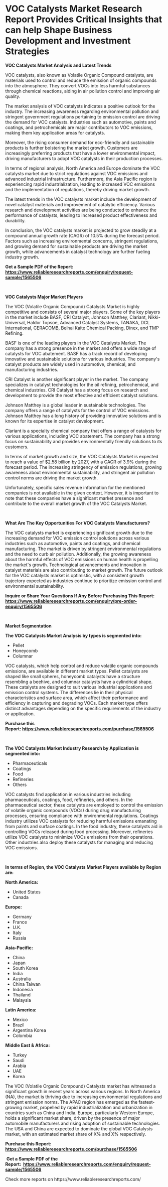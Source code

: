 <p><h1>VOC Catalysts Market Research Report Provides Critical Insights that can help Shape Business Development and Investment Strategies</h1></p><p><strong>VOC Catalysts Market Analysis and Latest Trends</strong></p>
<p><p>VOC catalysts, also known as Volatile Organic Compound catalysts, are materials used to control and reduce the emission of organic compounds into the atmosphere. They convert VOCs into less harmful substances through chemical reactions, aiding in air pollution control and improving air quality.</p><p>The market analysis of VOC catalysts indicates a positive outlook for the industry. The increasing awareness regarding environmental pollution and stringent government regulations pertaining to emission control are driving the demand for VOC catalysts. Industries such as automotive, paints and coatings, and petrochemicals are major contributors to VOC emissions, making them key application areas for catalysts.</p><p>Moreover, the rising consumer demand for eco-friendly and sustainable products is further bolstering the market growth. Customers are increasingly preferring products that have a lower environmental impact, driving manufacturers to adopt VOC catalysts in their production processes.</p><p>In terms of regional analysis, North America and Europe dominate the VOC catalysts market due to strict regulations against VOC emissions and advanced industrial infrastructure. Furthermore, the Asia Pacific region is experiencing rapid industrialization, leading to increased VOC emissions and the implementation of regulations, thereby driving market growth.</p><p>The latest trends in the VOC catalysts market include the development of novel catalyst materials and improvement of catalytic efficiency. Various research and development activities are being conducted to enhance the performance of catalysts, leading to increased product effectiveness and durability.</p><p>In conclusion, the VOC catalysts market is projected to grow steadily at a compound annual growth rate (CAGR) of 10.5% during the forecast period. Factors such as increasing environmental concerns, stringent regulations, and growing demand for sustainable products are driving the market growth, while advancements in catalyst technology are further fueling industry growth.</p></p>
<p><strong>Get a Sample PDF of the Report:&nbsp; <a href="https://www.reliableresearchreports.com/enquiry/request-sample/1565506">https://www.reliableresearchreports.com/enquiry/request-sample/1565506</a></strong></p>
<p>&nbsp;</p>
<p><strong>VOC Catalysts Major Market Players</strong></p>
<p><p>The VOC (Volatile Organic Compound) Catalysts Market is highly competitive and consists of several major players. Some of the key players in the market include BASF, CRI Catalyst, Johnson Matthey, Clariant, Nikki-Universal, Haldor Topsoe, Advanced Catalyst Systems, TANAKA, DCL International, CERACOMB, Beihai Kaite Chemical Packing, Dinex, and TMP Refining.</p><p>BASF is one of the leading players in the VOC Catalysts Market. The company has a strong presence in the market and offers a wide range of catalysts for VOC abatement. BASF has a track record of developing innovative and sustainable solutions for various industries. The company's catalyst products are widely used in automotive, chemical, and manufacturing industries. </p><p>CRI Catalyst is another significant player in the market. The company specializes in catalyst technologies for the oil refining, petrochemical, and chemical industries. CRI Catalyst has a strong focus on research and development to provide the most effective and efficient catalyst solutions.</p><p>Johnson Matthey is a global leader in sustainable technologies. The company offers a range of catalysts for the control of VOC emissions. Johnson Matthey has a long history of providing innovative solutions and is known for its expertise in catalyst development.</p><p>Clariant is a specialty chemical company that offers a range of catalysts for various applications, including VOC abatement. The company has a strong focus on sustainability and provides environmentally friendly solutions to its customers.</p><p>In terms of market growth and size, the VOC Catalysts Market is expected to reach a value of $2.58 billion by 2027, with a CAGR of 3.9% during the forecast period. The increasing stringency of emission regulations, growing awareness about environmental sustainability, and stringent air pollution control norms are driving the market growth.</p><p>Unfortunately, specific sales revenue information for the mentioned companies is not available in the given context. However, it is important to note that these companies have a significant market presence and contribute to the overall market growth of the VOC Catalysts Market.</p></p>
<p>&nbsp;</p>
<p><strong>What Are The Key Opportunities For VOC Catalysts Manufacturers?</strong></p>
<p><p>The VOC catalysts market is experiencing significant growth due to the increasing demand for VOC emission control solutions across various industries such as automotive, paints and coatings, and chemical manufacturing. The market is driven by stringent environmental regulations and the need to curb air pollution. Additionally, the growing awareness about the harmful effects of VOC emissions on human health is propelling the market's growth. Technological advancements and innovation in catalyst materials are also contributing to market growth. The future outlook for the VOC catalysts market is optimistic, with a consistent growth trajectory expected as industries continue to prioritize emission control and environmental sustainability.</p></p>
<p><strong>Inquire or Share Your Questions If Any Before Purchasing This Report: <a href="https://www.reliableresearchreports.com/enquiry/pre-order-enquiry/1565506">https://www.reliableresearchreports.com/enquiry/pre-order-enquiry/1565506</a></strong></p>
<p>&nbsp;</p>
<p><strong>Market Segmentation</strong></p>
<p><strong>The VOC Catalysts Market Analysis by types is segmented into:</strong></p>
<p><ul><li>Pellet</li><li>Honeycomb</li><li>Columnar</li></ul></p>
<p><p>VOC catalysts, which help control and reduce volatile organic compounds emissions, are available in different market types. Pellet catalysts are shaped like small spheres, honeycomb catalysts have a structure resembling a beehive, and columnar catalysts have a cylindrical shape. These catalysts are designed to suit various industrial applications and emission control systems. The differences lie in their physical characteristics and surface area, which affect their performance and efficiency in capturing and degrading VOCs. Each market type offers distinct advantages depending on the specific requirements of the industry or application.</p></p>
<p><strong>Purchase this Report:&nbsp;<a href="https://www.reliableresearchreports.com/purchase/1565506">https://www.reliableresearchreports.com/purchase/1565506</a></strong></p>
<p>&nbsp;</p>
<p><strong>The VOC Catalysts Market Industry Research by Application is segmented into:</strong></p>
<p><ul><li>Pharmaceuticals</li><li>Coatings</li><li>Food</li><li>Refineries</li><li>Others</li></ul></p>
<p><p>VOC catalysts find application in various industries including pharmaceuticals, coatings, food, refineries, and others. In the pharmaceutical sector, these catalysts are employed to control the emission of volatile organic compounds (VOCs) during drug manufacturing processes, ensuring compliance with environmental regulations. Coatings industry utilizes VOC catalysts for reducing harmful emissions emanating from paints and surface coatings. In the food industry, these catalysts aid in controlling VOCs released during food processing. Moreover, refineries utilize VOC catalysts to minimize VOCs emissions from their operations. Other industries also deploy these catalysts for managing and reducing VOC emissions.</p></p>
<p>&nbsp;</p>
<p><strong>In terms of Region, the VOC Catalysts Market Players available by Region are:</strong></p>
<p>
    <p> <strong> North America: </strong>
        <ul>
            <li>United States</li>
            <li>Canada</li>
        </ul>
        </p> 
    <p> <strong> Europe: </strong>
        <ul>
            <li>Germany</li>
            <li>France</li>
            <li>U.K.</li>
            <li>Italy</li>
            <li>Russia</li>
        </ul>
        </p> 
    <p> <strong> Asia-Pacific: </strong>
        <ul>
            <li>China</li>
            <li>Japan</li>
            <li>South Korea</li>
            <li>India</li>
            <li>Australia</li>
            <li>China Taiwan</li>
            <li>Indonesia</li>
            <li>Thailand</li>
            <li>Malaysia</li>
        </ul>
        </p> 
    <p> <strong> Latin America: </strong>
        <ul>
            <li>Mexico</li>
            <li>Brazil</li>
            <li>Argentina Korea</li>
            <li>Colombia</li>
        </ul>
        </p> 
    <p> <strong> Middle East & Africa: </strong>
        <ul>
            <li>Turkey</li>
            <li>Saudi</li>
            <li>Arabia</li>
            <li>UAE</li>
            <li>Korea</li>
        </ul>
    </p>
    </p>
<p><p>The VOC (Volatile Organic Compound) Catalysts market has witnessed a significant growth in recent years across various regions. In North America (NA), the market is thriving due to increasing environmental regulations and stringent emission norms. The APAC region has emerged as the fastest-growing market, propelled by rapid industrialization and urbanization in countries such as China and India. Europe, particularly Western Europe, holds a significant market share, driven by the presence of major automobile manufacturers and rising adoption of sustainable technologies. The USA and China are expected to dominate the global VOC Catalysts market, with an estimated market share of X% and X% respectively.</p></p>
<p><strong>Purchase this Report: <a href="https://www.reliableresearchreports.com/purchase/1565506">https://www.reliableresearchreports.com/purchase/1565506</a></strong></p>
<p>&nbsp;<strong>Get a Sample PDF of the Report:&nbsp;&nbsp;<a href="https://www.reliableresearchreports.com/enquiry/request-sample/1565506">https://www.reliableresearchreports.com/enquiry/request-sample/1565506</a></strong></p>
<p><strong></strong></p>
<p>Check more reports on https://www.reliableresearchreports.com/</p>